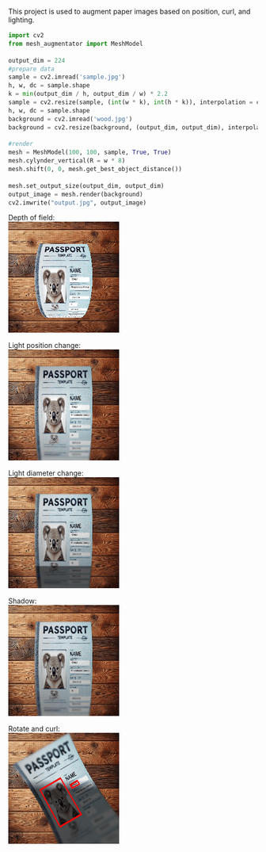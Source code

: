 This project is used to augment paper images based on position, curl, and lighting.
```python
import cv2
from mesh_augmentator import MeshModel

output_dim = 224
#prepare data
sample = cv2.imread('sample.jpg')
h, w, dc = sample.shape
k = min(output_dim / h, output_dim / w) * 2.2
sample = cv2.resize(sample, (int(w * k), int(h * k)), interpolation = cv2.INTER_LINEAR)
h, w, dc = sample.shape
background = cv2.imread('wood.jpg')
background = cv2.resize(background, (output_dim, output_dim), interpolation = cv2.INTER_LINEAR)

#render
mesh = MeshModel(100, 100, sample, True, True)
mesh.cylynder_vertical(R = w * 8)
mesh.shift(0, 0, mesh.get_best_object_distance())

mesh.set_output_size(output_dim, output_dim)
output_image = mesh.render(background)
cv2.imwrite("output.jpg", output_image)
```


Depth of field:\
![Depth of field](doc_images/depth.gif)

Light position change:\
![Light position change](doc_images/light.gif)

Light diameter change:\
![Light diameter](doc_images/light_diameter.gif)

Shadow:\
![Shadow](doc_images/shadow.gif)

Rotate and curl:\
![Rotate](doc_images/rotate.gif)

